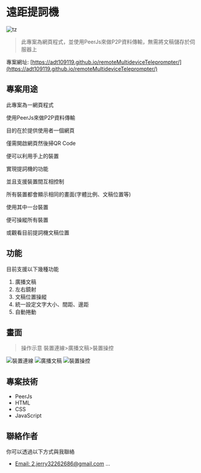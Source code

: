 # 遠距提詞機

![tz](https://user-images.githubusercontent.com/106337749/226092753-73d2f518-5271-469b-834d-2fa37507efc9.png)

> 此專案為網頁程式，並使用PeerJs來做P2P資料傳輸，無需將文稿儲存於伺服器上

專案網址: [https://adt109119.github.io/remoteMultideviceTeleprompter/](https://adt109119.github.io/remoteMultideviceTeleprompter/)

## 專案用途

此專案為一網頁程式

使用PeerJs來做P2P資料傳輸

目的在於提供使用者一個網頁

僅需開啟網頁然後掃QR Code

便可以利用手上的裝置

實現提詞機的功能

並且支援裝置間互相控制

所有裝置都會顯示相同的畫面(字體比例、文稿位置等)

使用其中一台裝置

便可操縱所有裝置

或觀看目前提詞機文稿位置


## 功能

目前支援以下幾種功能
1. 廣播文稿
1. 左右鏡射
1. 文稿位置操縱
1. 統一設定文字大小、間距、邊距
1. 自動捲動


## 畫面

> 操作示意 裝置連線>廣播文稿>裝置操控

![裝置連線](https://user-images.githubusercontent.com/106337749/226097168-8dd985ca-745e-4489-a2f6-42bd5345fa71.png)
![廣播文稿](https://user-images.githubusercontent.com/106337749/226095809-42edcbc4-6435-435d-b2ed-343011489169.png)
![裝置操控](https://user-images.githubusercontent.com/106337749/226090806-1c121d34-5cb2-40a8-88cb-464e42854df3.png)


## 專案技術

- PeerJs
- HTML
- CSS
- JavaScript

## 聯絡作者

你可以透過以下方式與我聯絡

- [Email: 2.jerry32262686@gmail.com](mailto:2.jerry32262686@gmail.com)
...
